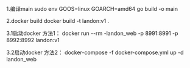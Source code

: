 1.编译main
sudo env GOOS=linux GOARCH=amd64 go build -o main

2.docker build
docker build -t landon:v1 .

3.1启动docker 方法1：
docker run --rm -landon_web -p 8991:8991 -p 8992:8992 landon:v1 

3.2启动docker 方法2：
docker-compose -f docker-compose.yml up -d landon_web
